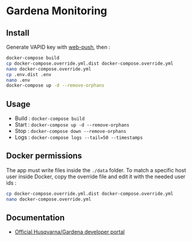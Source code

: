 # Gardena Monitoring

## Install

Generate VAPID key with [web-push](https://www.npmjs.com/package/web-push), then :

```bash
docker-compose build
cp docker-compose.override.yml.dist docker-compose.override.yml
nano docker-compose.override.yml
cp .env.dist .env
nano .env
docker-compose up -d --remove-orphans
```

## Usage

- Build : `docker-compose build`
- Start : `docker-compose up -d --remove-orphans`
- Stop : `docker-compose down --remove-orphans`
- Logs : `docker-compose logs --tail=50 --timestamps`

## Docker permissions

The app must write files inside the `./data` folder. To match a specific host user inside Docker, copy the override file and edit it with the needed user ids :

```bash
cp docker-compose.override.yml.dist docker-compose.override.yml
nano docker-compose.override.yml
```

## Documentation

- [Official Husqvarna/Gardena developer portal](https://developer.1689.cloud/)
